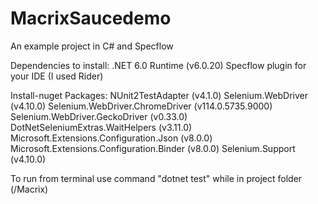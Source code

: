 # MacrixSaucedemo
An example project in C# and Specflow

Dependencies to install:
.NET 6.0 Runtime (v6.0.20)
Specflow plugin for your IDE (I used Rider)

Install-nuget Packages:
	NUnit2TestAdapter (v4.1.0)
	Selenium.WebDriver (v4.10.0)
	Selenium.WebDriver.ChromeDriver (v114.0.5735.9000)
	Selenium.WebDriver.GeckoDriver (v0.33.0)
	DotNetSeleniumExtras.WaitHelpers (v3.11.0)
	Microsoft.Extensions.Configuration.Json (v8.0.0)
	Microsoft.Extensions.Configuration.Binder (v8.0.0)
	Selenium.Support (v4.10.0)

To run from terminal use command "dotnet test" while in project folder (/Macrix)


